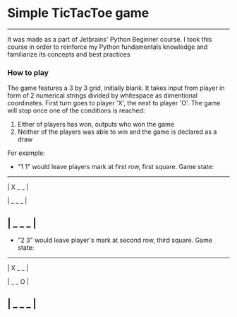 # Simple TicTacToe game

---

It was made as a part of Jetbrains' Python Beginner course. I took this course in order to reinforce my Python fundamentals knowledge and familiarize its concepts and best practices

### How to play

The game features a 3 by 3 grid, initially blank. It takes input from player in form of 2 numerical strings divided by whitespace as dimentional coordinates.
First turn goes to player 'X', the next to player 'O'. The game will stop once one of the conditions is reached:
1. Either of players has won, outputs who won the game
2. Neither of the players was able to win and the game is declared as a draw

For example:
- "1 1" would leave players mark at first row, first square.
Game state:
---------
| X _ _ |

| _ _ _ |

| _ _ _ |
---------

- "2 3" would leave player's mark at second row, third square.
Game state:
---------
| X _ _ |

| _ _ O |

| _ _ _ |
---------
